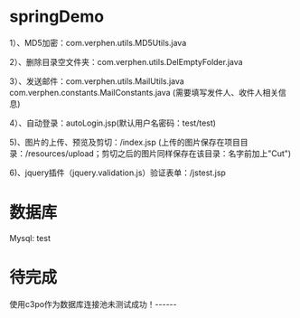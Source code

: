 springDemo
================================================

1）、MD5加密：com.verphen.utils.MD5Utils.java

2）、删除目录空文件夹：com.verphen.utils.DelEmptyFolder.java

3）、发送邮件：com.verphen.utils.MailUtils.java 
		  com.verphen.constants.MailConstants.java (需要填写发件人、收件人相关信息)
		  
4）、自动登录：autoLogin.jsp(默认用户名密码：test/test)

5)、图片的上传、预览及剪切：/index.jsp	(上传的图片保存在项目目录：/resources/upload；剪切之后的图片同样保存在该目录：名字前加上"Cut")

6)、jquery插件（jquery.validation.js）验证表单：/jstest.jsp


数据库
=================================================
Mysql: test


待完成
=================================================
使用c3po作为数据库连接池未测试成功！------
